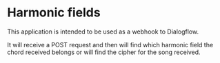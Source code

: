 # Harmonic fields

This application is intended to be used as a webhook to Dialogflow.

It will receive a POST request and then will find which harmonic field the chord received belongs or will find the cipher for the song received.
